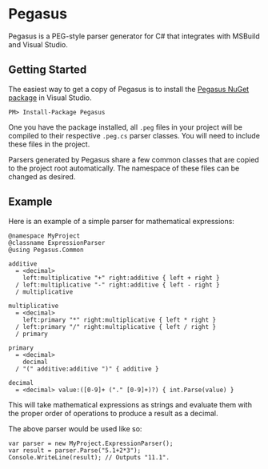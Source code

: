 Pegasus
=======

Pegasus is a PEG-style parser generator for C# that integrates with MSBuild and Visual Studio.

Getting Started
---------------

The easiest way to get a copy of Pegasus is to install the [Pegasus NuGet package](http://nuget.org/packages/Markov) in Visual Studio.

    PM> Install-Package Pegasus

One you have the package installed, all `.peg` files in your project will be compiled to their respective `.peg.cs` parser classes.  You will need to include these files in the project.

Parsers generated by Pegasus share a few common classes that are copied to the project root automatically.  The namespace of these files can be changed as desired.

Example
-------

Here is an example of a simple parser for mathematical expressions:

    @namespace MyProject
    @classname ExpressionParser
    @using Pegasus.Common

    additive
      = <decimal>
        left:multiplicative "+" right:additive { left + right }
      / left:multiplicative "-" right:additive { left - right }
      / multiplicative

    multiplicative
      = <decimal>
        left:primary "*" right:multiplicative { left * right }
      / left:primary "/" right:multiplicative { left / right }
      / primary

    primary
      = <decimal>
        decimal
      / "(" additive:additive ")" { additive }

    decimal
      = <decimal> value:([0-9]+ ("." [0-9]+)?) { int.Parse(value) }

This will take mathematical expressions as strings and evaluate them with the proper order of operations to produce a result as a decimal.

The above parser would be used like so:

    var parser = new MyProject.ExpressionParser();
    var result = parser.Parse("5.1+2*3");
    Console.WriteLine(result); // Outputs "11.1".
